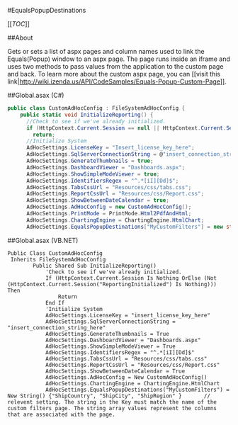 #EqualsPopupDestinations

[[_TOC_]]

##About

Gets or sets a list of aspx pages and column names used to link the Equals(Popup) window to an aspx page. The page runs inside an iframe and uses two methods to pass values from the application to the custom page and back. To learn more about the custom aspx page, you can [[visit this link|http://wiki.izenda.us/API/CodeSamples/Equals-Popup-Custom-Page]].

##Global.asax (C#)

```csharp
public class CustomAdHocConfig : FileSystemAdHocConfig {
    public static void InitializeReporting() {
      //Check to see if we've already initialized.
      if (HttpContext.Current.Session == null || HttpContext.Current.Session["ReportingInitialized"] != null)
        return;
      //Initialize System
      AdHocSettings.LicenseKey = "Insert_license_key_here";
      AdHocSettings.SqlServerConnectionString = @"insert_connection_string_here";
      AdHocSettings.GenerateThumbnails = true;
      AdHocSettings.DashboardViewer = "Dashboards.aspx";
      AdHocSettings.ShowSimpleModeViewer = true;
      AdHocSettings.IdentifiersRegex = "^.*[iI][Dd]$";
      AdHocSettings.TabsCssUrl = "Resources/css/tabs.css";
      AdHocSettings.ReportCssUrl = "Resources/css/Report.css";
      AdHocSettings.ShowBetweenDateCalendar = true;
      AdHocSettings.AdHocConfig = new CustomAdHocConfig();
      AdHocSettings.PrintMode = PrintMode.Html2PdfAndHtml;
      AdHocSettings.ChartingEngine = ChartingEngine.HtmlChart;
      AdHocSettings.EqualsPopupDestinations["MyCustomFilters"] = new string[] { "ShipCountry", "ShipCity", "ShipRegion" };     //relevent setting. The string in the Key must match the name of the custom filters page. The string array values represent the columns that are associated with the page.
```

##Global.asax (VB.NET)

```visualbasic
Public Class CustomAdHocConfig
 Inherits FileSystemAdHocConfig
        Public Shared Sub InitializeReporting()
            'Check to see if we've already initialized.
            If (HttpContext.Current.Session Is Nothing OrElse (Not (HttpContext.Current.Session("ReportingInitialized") Is Nothing))) Then
                Return
            End If
            'Initialize System
            AdHocSettings.LicenseKey = "insert_license_key_here"
            AdHocSettings.SqlServerConnectionString = "insert_connection_string_here"
            AdHocSettings.GenerateThumbnails = True
            AdHocSettings.DashboardViewer = "Dashboards.aspx"
            AdHocSettings.ShowSimpleModeViewer = True
            AdHocSettings.IdentifiersRegex = "^.*[iI][Dd]$"
            AdHocSettings.TabsCssUrl = "Resources/css/tabs.css"
            AdHocSettings.ReportCssUrl = "Resources/css/Report.css"
            AdHocSettings.ShowBetweenDateCalendar = True
            AdHocSettings.AdHocConfig = New CustomAdHocConfig()
            AdHocSettings.ChartingEngine = ChartingEngine.HtmlChart
            AdHocSettings.EqualsPopupDestinations("MyCustomFilters") = New String() {"ShipCountry", "ShipCity", "ShipRegion" }       // relevent setting. The string in the Key must match the name of the custom filters page. The string array values represent the columns that are associated with the page.
```